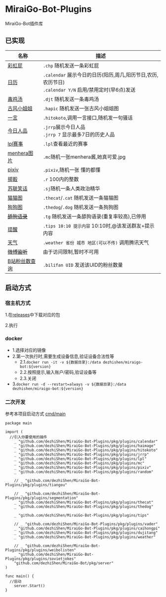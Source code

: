 # MiraiGo-Bot-Plugins
MiraiGo-Bot插件库


## 已实现
名称|描述
-|-
[彩虹屁](./pkg/plugins/caihongpi)|`.chp` 随机发送一条彩虹屁
[日历](./pkg/plugins/calendar)|`.calendar` 展示今日的日历(阳历,周几,阳历节日,农历,农历节日)<br>`.calendar Y/N` 启用/禁用定时(早6点)发送
[毒鸡汤](./pkg/plugins/dujitang)|`.djt` 随机发送一条毒鸡汤
[古风小姐姐](./pkg/plugins/haimage)|`.hapic` 随机发送一张古风小姐姐图
[一言](./pkg/plugins/hitokoto)|`.hitokoto`,调用一言接口,随机发一句骚话
[今日人品](./pkg/plugins/jrrp)|`.jrrp`展示今日人品<br> `.jrrp 7` 显示最多7日的历史人品
[lpl赛事](./pkg/plugins/lpl)|`.lpl`查看最近的赛事
[menhera图片](./pkg/plugins/mc)|`.mc`随机一张menhera酱,她真可爱.jpg
[pixiv](./pkg/plugins/pixiv)|`.pixiv`,随机一张 懂的都懂
[掷骰](./pkg/plugins/random)|`.r` 100内的整数
[苏联笑话](./pkg/plugins/sovietjokes)|`.sj`随机一条人类政治精华
[猫猫图](./pkg/plugins/thecat)|`.thecat`/`.cat` 随机发送一条猫猫图
[狗狗图](./pkg/plugins/thedog)|`.thedog`/`.dog` 随机发送一条狗狗图
~~[舔狗语录](./pkg/plugins/tiangou)~~|`.tg` 随机发送一条舔狗语录(重复率较高),已停用
[提醒](./pkg/plugins/tips)|`.tips 10:10 提示内容` 10:10时,@该发送群友+提示内容
[天气](./pkg/plugins/weather)|`.weather 省份 城市 地区(可以不传)` 调用腾讯天气
~~[微博监听](./pkg/plugins/weibolisten)~~|由于访问限制,暂时不可用
[B站粉丝数查询](./pkg/plugins/bilifan)|`.bilifan UID` 发送该UID的粉丝数量

## 启动方式
### 宿主机方式
1.在[releases](https://github.com/dezhiShen/MiraiGo-Bot-Plugins/releases)中下载对应的包

2.执行
### docker
- 1.选择对应的镜像
- 2.第一次执行时,需要生成设备信息,验证设备合法性等
  - 2.1.`docker run -it -v ${数据目录}:/data dezhishen/miraigo-bot:${version}`
  - 2.2.按照提示,输入账户/密码,验证设备等
  - 2.3.关闭
- 3.`docker run -d --restart=always -v ${数据目录}:/data dezhishen/miraigo-bot:${version}`

### 二次开发
参考本项目启动方式 [cmd/main](./cmd/main.go)
```
package main

import (
  //引入你要使用的插件
	_ "github.com/dezhiShen/MiraiGo-Bot-Plugins/pkg/plugins/calendar"
	_ "github.com/dezhiShen/MiraiGo-Bot-Plugins/pkg/plugins/haimage"
	_ "github.com/dezhiShen/MiraiGo-Bot-Plugins/pkg/plugins/hitokoto"
	_ "github.com/dezhiShen/MiraiGo-Bot-Plugins/pkg/plugins/jrrp"
	_ "github.com/dezhiShen/MiraiGo-Bot-Plugins/pkg/plugins/lpl"
	_ "github.com/dezhiShen/MiraiGo-Bot-Plugins/pkg/plugins/mc"
	_ "github.com/dezhiShen/MiraiGo-Bot-Plugins/pkg/plugins/pixiv"
	_ "github.com/dezhiShen/MiraiGo-Bot-Plugins/pkg/plugins/random"

	// _ "github.com/dezhiShen/MiraiGo-Bot-Plugins/pkg/plugins/tiangou"

	// _ "github.com/dezhiShen/MiraiGo-Bot-Plugins/pkg/plugins/segmentation"
	_ "github.com/dezhiShen/MiraiGo-Bot-Plugins/pkg/plugins/thecat"
	_ "github.com/dezhiShen/MiraiGo-Bot-Plugins/pkg/plugins/thedog"

	_ "github.com/dezhiShen/MiraiGo-Bot-Plugins/pkg/plugins/tips"

	// _ "github.com/dezhiShen/MiraiGo-Bot-Plugins/pkg/plugins/vader"
	_ "github.com/dezhiShen/MiraiGo-Bot-Plugins/pkg/plugins/caihongpi"
	_ "github.com/dezhiShen/MiraiGo-Bot-Plugins/pkg/plugins/dujitang"
	_ "github.com/dezhiShen/MiraiGo-Bot-Plugins/pkg/plugins/weather"

	// _ "github.com/dezhiShen/MiraiGo-Bot-Plugins/pkg/plugins/weibolisten"
	_ "github.com/dezhiShen/MiraiGo-Bot-Plugins/pkg/plugins/sovietjokes"
	"github.com/dezhiShen/MiraiGo-Bot/pkg/server"
)

func main() {
  //启动
	server.Start()
}

```
